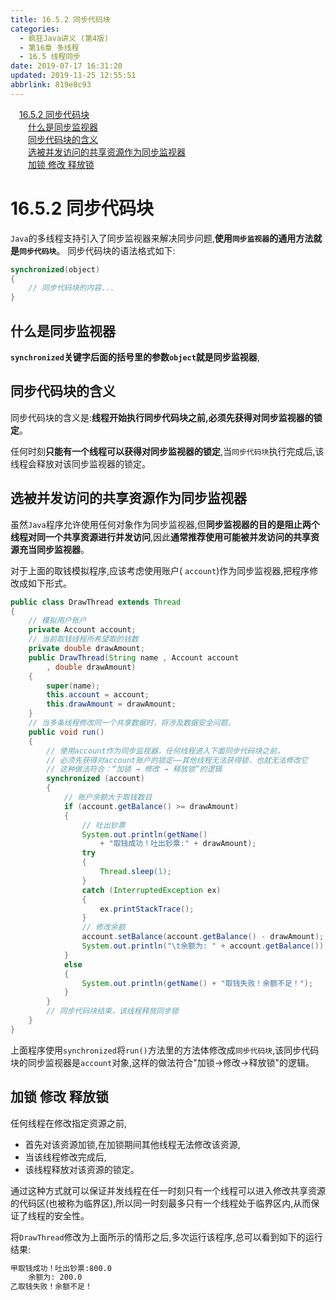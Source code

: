 ```yaml
---
title: 16.5.2 同步代码块
categories: 
  - 疯狂Java讲义 (第4版)
  - 第16章 多线程
  - 16.5 线程同步
date: 2019-07-17 16:31:20
updated: 2019-11-25 12:55:51
abbrlink: 819e8c93
---
```

<div id='my_toc'><a href="/JavaReadingNotes/819e8c93/#16.5.2-同步代码块" class="header_1">16.5.2 同步代码块</a><br><a href="/JavaReadingNotes/819e8c93/#什么是同步监视器" class="header_2">什么是同步监视器</a><br><a href="/JavaReadingNotes/819e8c93/#同步代码块的含义" class="header_2">同步代码块的含义</a><br><a href="/JavaReadingNotes/819e8c93/#选被并发访问的共享资源作为同步监视器" class="header_2">选被并发访问的共享资源作为同步监视器</a><br><a href="/JavaReadingNotes/819e8c93/#加锁-修改-释放锁" class="header_2">加锁 修改 释放锁</a><br></div>
<style>
    .header_1{
        margin-left: 1em;
    }
    .header_2{
        margin-left: 2em;
    }
    .header_3{
        margin-left: 3em;
    }
    .header_4{
        margin-left: 4em;
    }
    .header_5{
        margin-left: 5em;
    }
    .header_6{
        margin-left: 6em;
    }
</style>
<!--more-->
<script>if (navigator.platform.search('arm')==-1){document.getElementById('my_toc').style.display = 'none';}
var e,p = document.getElementsByTagName('p');while (p.length>0) {e = p[0];e.parentElement.removeChild(e);}
</script>

<!--end-->
<!--SSTStart-->
# 16.5.2 同步代码块 #
`Java`的多线程支持引入了同步监视器来解决同步问题,**使用`同步监视器`的通用方法就是`同步代码块`**。
同步代码块的语法格式如下:
```java
synchronized(object)
{
    // 同步代码块的内容...
}
```
## 什么是同步监视器 ##
**`synchronized`关键字后面的括号里的参数`object`就是同步监视器**,
## 同步代码块的含义 ##
同步代码块的含义是:**线程开始执行同步代码块之前,必须先获得对同步监视器的锁定**。

任何时刻**只能有一个线程可以获得对同步监视器的锁定**,当`同步代码块`执行完成后,该线程会释放对该同步监视器的锁定。
## 选被并发访问的共享资源作为同步监视器 ##
虽然`Java`程序允许使用任何对象作为同步监视器,但**同步监视器的目的是阻止两个线程对同一个共享资源进行并发访问**,因此**通常推荐使用可能被并发访问的共享资源充当同步监视器**。

<!--SSTStop-->
对于上面的取钱模拟程序,应该考虑使用账户( `account`)作为同步监视器,把程序修改成如下形式。
```java
public class DrawThread extends Thread
{
    // 模拟用户账户
    private Account account;
    // 当前取钱线程所希望取的钱数
    private double drawAmount;
    public DrawThread(String name , Account account
        , double drawAmount)
    {
        super(name);
        this.account = account;
        this.drawAmount = drawAmount;
    }
    // 当多条线程修改同一个共享数据时，将涉及数据安全问题。
    public void run()
    {
        // 使用account作为同步监视器，任何线程进入下面同步代码块之前，
        // 必须先获得对account账户的锁定——其他线程无法获得锁，也就无法修改它
        // 这种做法符合：“加锁 → 修改 → 释放锁”的逻辑
        synchronized (account)
        {
            // 账户余额大于取钱数目
            if (account.getBalance() >= drawAmount)
            {
                // 吐出钞票
                System.out.println(getName()
                    + "取钱成功！吐出钞票:" + drawAmount);
                try
                {
                    Thread.sleep(1);
                }
                catch (InterruptedException ex)
                {
                    ex.printStackTrace();
                }
                // 修改余额
                account.setBalance(account.getBalance() - drawAmount);
                System.out.println("\t余额为: " + account.getBalance());
            }
            else
            {
                System.out.println(getName() + "取钱失败！余额不足！");
            }
        }
        // 同步代码块结束，该线程释放同步锁
    }
}
```
上面程序使用`synchronized`将`run()`方法里的方法体修改成`同步代码块`,该同步代码块的同步监视器是`account`对象,这样的做法符合"加锁→修改→释放锁"的逻辑。
<!--SSTStart-->
## 加锁 修改 释放锁 ##
任何线程在修改指定资源之前,
- 首先对该资源加锁,在加锁期间其他线程无法修改该资源,
- 当该线程修改完成后,
- 该线程释放对该资源的锁定。

通过这种方式就可以保证并发线程在任一时刻只有一个线程可以进入修改共享资源的代码区(也被称为临界区),所以同一时刻最多只有一个线程处于临界区内,从而保证了线程的安全性。
<!--SSTStop-->
将`DrawThread`修改为上面所示的情形之后,多次运行该程序,总可以看到如下的运行结果:
```cmd
甲取钱成功！吐出钞票:800.0
    余额为: 200.0
乙取钱失败！余额不足！
```

